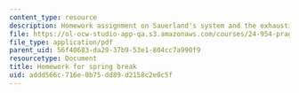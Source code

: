 ```yaml
---
content_type: resource
description: Homework assignment on Sauerland's system and the exhaustivity operator.
file: https://ol-ocw-studio-app-qa.s3.amazonaws.com/courses/24-954-pragmatics-in-linguistic-theory-spring-2010/addd566c716e0b75dd89d2158c2e0c5f_MIT24_954S10_hw3.pdf
file_type: application/pdf
parent_uid: 56f40683-da29-37b9-53e1-804cc7a990f9
resourcetype: Document
title: Homework for spring break
uid: addd566c-716e-0b75-dd89-d2158c2e0c5f
---
```

